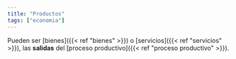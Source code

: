 ```yaml
---
title: "Productos"
tags: ["economia"]
---
```

Pueden ser [bienes]({{< ref "bienes" >}}) o [servicios]({{< ref "servicios" >}}), las **salidas** del [proceso productivo]({{< ref "proceso productivo" >}}).